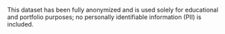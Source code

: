 This dataset has been fully anonymized and is used solely for educational and portfolio purposes; no personally identifiable information (PII) is included.